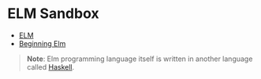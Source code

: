# ELM Sandbox

* [ELM](https://guide.elm-lang.org/)
* [Beginning Elm](https://elmprogramming.com/)


> **Note**: Elm programming language itself is written in another language called [Haskell](https://www.haskell.org/).